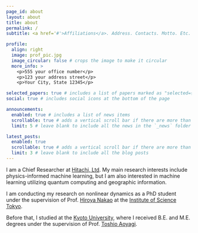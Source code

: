 ```yaml
---
page_id: about
layout: about
title: about
permalink: /
subtitle: <a href='#'>Affiliations</a>. Address. Contacts. Motto. Etc.

profile:
  align: right
  image: prof_pic.jpg
  image_circular: false # crops the image to make it circular
  more_info: >
    <p>555 your office number</p>
    <p>123 your address street</p>
    <p>Your City, State 12345</p>

selected_papers: true # includes a list of papers marked as "selected={true}"
social: true # includes social icons at the bottom of the page

announcements:
  enabled: true # includes a list of news items
  scrollable: true # adds a vertical scroll bar if there are more than 3 news items
  limit: 5 # leave blank to include all the news in the `_news` folder

latest_posts:
  enabled: true
  scrollable: true # adds a vertical scroll bar if there are more than 3 new posts items
  limit: 3 # leave blank to include all the blog posts
---
```


I am a Chief Researcher at  [Hitachi, Ltd](https://www.hitachi.com/rd/). My main research interests include physics-informed machine learning, but I am also interested in machine learning utilizing quantum computing and geographic information.

I am conducting my research on nonlinear dynamics as a PhD student under the supervision of Prof. [Hiroya Nakao](https://sites.google.com/sc.e.titech.ac.jp/hiroya-nakao/) at the [Institute of Science Tokyo](https://www.isct.ac.jp/en).

Before that, I studied at the [Kyoto University](https://www.kyoto-u.ac.jp/en), where I received B.E. and M.E. degrees under the supervision of Prof. [Toshio Aoyagi](https://www-np.acs.i.kyoto-u.ac.jp/en).
